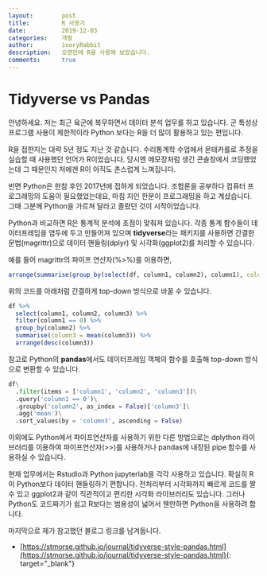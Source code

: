 ```yaml
---
layout:        post
title:         R 사용기
date:          2019-12-03
categories:    개발
author:        ivoryRabbit
description:   오랜만에 R을 사용해 보았습니다.
comments:      true
---
```


# Tidyverse vs Pandas

안녕하세요. 저는 최근 육군에 복무하면서 데이터 분석 업무를 하고 있습니다. 군 특성상 프로그램 사용이 제한적이라 Python 보다는 R을 더 많이 활용하고 있는 편입니다.

R을 접한지는 대략 5년 정도 지난 것 같습니다. 수리통계학 수업에서 몬테카를로 추정을 실습할 때 사용했던 언어가 R이었습니다. 당시엔 메모장처럼 생긴 콘솔창에서 코딩했었는데 그 때문인지 저에겐 R이 아직도 촌스럽게 느껴집니다.

반면 Python은 한참 후인 2017년에 접하게 되었습니다. 조합론을 공부하다 컴퓨터 프로그래밍의 도움이 필요했었는데요, 마침 지인 한분이 프로그래밍을 하고 계셨습니다. 그때 그분께 Python을 가르쳐 달라고 졸랐던 것이 시작이었습니다.

Python과 비교하면 R은 통계적 분석에 초점이 맞춰져 있습니다. 각종 통계 함수들이 데이터프레임을 염두에 두고 만들어져 있으며 **tidyverse**라는 패키지를 사용하면 간결한 문법(magrittr)으로 데이터 핸들링(dplyr) 및 시각화(ggplot2)를 처리할 수 있습니다.

예를 들어 magrittr의 파이프 연산자(%>%)를 이용하면,

```R
arrange(summarise(group_by(select(df, column1, column2), column1), column2 = mean(column2)), column2)
```

위의 코드를 아래처럼 간결하게 top-down 방식으로 바꿀 수 있습니다.

```R
df %>%
  select(column1, column2, column3) %>%
  filter(column1 == 0) %>%
  group_by(column2) %>%
  summarise(column3 = mean(column3)) %>%
  arrange(desc(column3))
```

참고로 Python의 **pandas**에서도 데이터프레임 객체의 함수를 호출해 top-down 방식으로 변환할 수 있습니다.

```python
df\
  .filter(items = ['column1', 'column2', 'column3'])\
  .query('column1 == 0')\
  .groupby('column2', as_index = False)['column3']\
  .agg('mean')\
  .sort_values(by = 'column3', ascending = False)
```

이외에도 Python에서 파이프연산자를 사용하기 위한 다른 방법으로는 dplython 라이브러리를 이용하여 파이프연산자(>>)를 사용하거나 pandas에 내장된 pipe 함수를 사용하실 수 있습니다.

현재 업무에서는 Rstudio과 Python jupyterlab을 각각 사용하고 있습니다. 확실히 R이 Python보다 데이터 핸들링하기 편합니다. 전처리부터 시각화까지 빠르게 코드를 짤 수 있고 ggplot2과 같이 직관적이고 편리한 시각화 라이브러리도 있습니다. 그러나 Python도 코드짜기가 쉽고 R보다는 범용성이 넓어서 웬만하면 Python을 사용하려 합니다.

마지막으로 제가 참고했던 블로그 링크를 남겨둡니다.
- [https://stmorse.github.io/journal/tidyverse-style-pandas.html](https://stmorse.github.io/journal/tidyverse-style-pandas.html){: target="_blank"}

